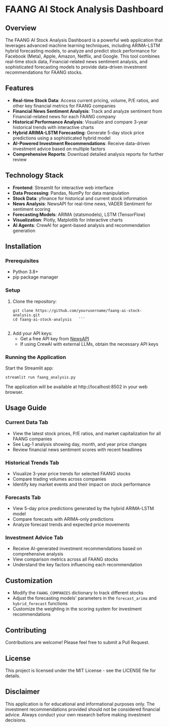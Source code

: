 # FAANG AI Stock Analysis Dashboard

## Overview
The FAANG AI Stock Analysis Dashboard is a powerful web application that leverages advanced machine learning techniques, including ARIMA-LSTM hybrid forecasting models, to analyze and predict stock performance for Facebook (Meta), Apple, Amazon, Netflix, and Google. This tool combines real-time stock data, Financial-related news sentiment analysis, and sophisticated forecasting models to provide data-driven investment recommendations for FAANG stocks.

## Features
- **Real-time Stock Data**: Access current pricing, volume, P/E ratios, and other key financial metrics for FAANG companies
- **Financial News Sentiment Analysis**: Track and analyze sentiment from Financial-related news for each FAANG company
- **Historical Performance Analysis**: Visualize and compare 3-year historical trends with interactive charts
- **Hybrid ARIMA-LSTM Forecasting**: Generate 5-day stock price predictions using a sophisticated hybrid model
- **AI-Powered Investment Recommendations**: Receive data-driven investment advice based on multiple factors
- **Comprehensive Reports**: Download detailed analysis reports for further review

## Technology Stack
- **Frontend**: Streamlit for interactive web interface
- **Data Processing**: Pandas, NumPy for data manipulation
- **Stock Data**: yfinance for historical and current stock information
- **News Analysis**: NewsAPI for real-time news, VADER Sentiment for sentiment scoring
- **Forecasting Models**: ARIMA (statsmodels), LSTM (TensorFlow)
- **Visualization**: Plotly, Matplotlib for interactive charts
- **AI Agents**: CrewAI for agent-based analysis and recommendation generation

## Installation

### Prerequisites
- Python 3.8+
- pip package manager

### Setup
1. Clone the repository:
   ```
   git clone https://github.com/yourusername/faang-ai-stock-analysis.git
   cd faang-ai-stock-analysis   ```
  

2. Add your API keys:
   - Get a free API key from [NewsAPI](https://newsapi.org/)
   - If using CrewAI with external LLMs, obtain the necessary API keys

### Running the Application
Start the Streamlit app:
```
streamlit run faang_analysis.py
```

The application will be available at http://localhost:8502 in your web browser.

## Usage Guide

### Current Data Tab
- View the latest stock prices, P/E ratios, and market capitalization for all FAANG companies
- See Lag-1 analysis showing day, month, and year price changes
- Review financial news sentiment scores with recent headlines

### Historical Trends Tab
- Visualize 3-year price trends for selected FAANG stocks
- Compare trading volumes across companies
- Identify key market events and their impact on stock performance

### Forecasts Tab
- View 5-day price predictions generated by the hybrid ARIMA-LSTM model
- Compare forecasts with ARIMA-only predictions
- Analyze forecast trends and expected price movements

### Investment Advice Tab
- Receive AI-generated investment recommendations based on comprehensive analysis
- View comparison metrics across all FAANG stocks
- Understand the key factors influencing each recommendation

## Customization
- Modify the `FAANG_COMPANIES` dictionary to track different stocks
- Adjust the forecasting models' parameters in the `forecast_arima` and `hybrid_forecast` functions
- Customize the weighting in the scoring system for investment recommendations

## Contributing
Contributions are welcome! Please feel free to submit a Pull Request.

## License
This project is licensed under the MIT License - see the LICENSE file for details.

## Disclaimer
This application is for educational and informational purposes only. The investment recommendations provided should not be considered financial advice. Always conduct your own research before making investment decisions.